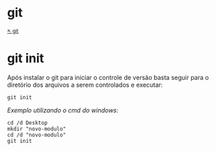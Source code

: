 # git
<sub>[:arrow_upper_left: git](readme.md)  <sub>

# git init

Após instalar o git para iniciar o controle de versão basta seguir para o diretório dos arquivos a serem controlados e executar:

```
git init
```

*Exemplo utilizando o cmd do windows*:
```
cd /d Desktop
mkdir "novo-modulo"
cd /d "novo-modulo"
git init
```